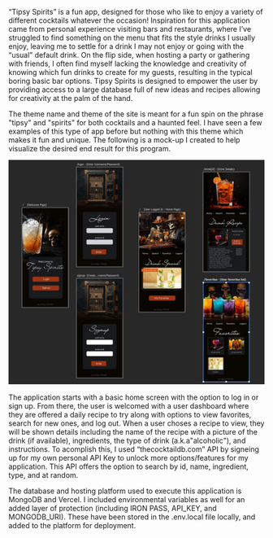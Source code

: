 “Tipsy Spirits” is a fun app, designed for those who like to enjoy a variety of different cocktails whatever the occasion! Inspiration for this application came from personal experience visiting bars and restaurants, where I’ve struggled to find something on the menu that fits the style drinks I usually enjoy, leaving me to settle for a drink I may not enjoy or going with the “usual” default drink. On the flip side, when hosting a party or gathering with friends, I often find myself lacking the knowledge and creativity of knowing which fun drinks to create for my guests, resulting in the typical boring basic bar options. Tipsy Spirits is designed to empower the user by providing access to a large database full of new ideas and recipes allowing for creativity at the palm of the hand. 

The theme name and theme of the site is meant for a fun spin on the phrase "tipsy" and "spirits" for both cocktails and a haunted feel. I have seen a few examples of this type of app before but nothing with this theme which makes it fun and unique. The following is a mock-up I created to help visualize the desired end result for this program. 

<img src="./util/Tipsy Spirits Wireframe.jpg"/>

The application starts with a basic home screen with the option to log in or sign up. From there, the user is welcomed with a user dashboard where they are offered a daily recipe to try along with options to view favorites, search for new ones, and log out. When a user choses a recipe to view, they will be shown details including the name of the recipe with a picture of the drink (if available), ingredients, the type of drink (a.k.a"alcoholic"), and instructions. To acomplish this, I used “thecocktaildb.com” API by signeing up for my own personal API Key to unlock more options/features for my application. This API offers the option to search by id, name, ingredient, type, and at random. 

The database and hosting platform used to execute this application is MongoDB and Vercel. I included environmental variables as well for an added layer of protection (including IRON PASS, API_KEY, and MONGODB_URI). These have been stored in the .env.local file locally, and added to the platform for deployment. 